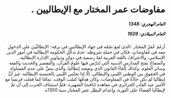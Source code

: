 <h1 dir="rtl">مفاوضات عمر المختار مع الإيطاليين .</h1>

<h5 dir="rtl">العام الهجري:  1348

العام الميلادي: 1929

</h5>

<p dir="rtl">أرغَمَ عُمَرُ المختار -الذي لمعَ نجمُه في جهاد الإيطاليين في برقة- الإيطاليِّينَ على الدخولِ معه في مُفاوضاتٍ، فكان في جملةِ شروطه: عدمُ تدخُّلِ الحكومة الإيطالية في أمورِ الدين الإسلامي، والاعترافُ باللغة العربية لغةً رسمية في دوائِرِ ودواوين الإدارة الإيطالية، والسماحُ بفتح المدارسِ الدينية التي تُدرَّس فيها علومُ القرآن، والتفسير والحديث والفقه وسائر العلوم. وكذلك إلغاءُ القانون الذي وضعته إيطاليا، والذي ينصُّ على عدم المساواة في الحقوقِ بين الوطني الليبي والإيطالي، إلَّا إذا تجنَّس الليبي بالجنسية الإيطالية. غيرَ أنَّ إيطاليا لم تكن جادَّةً في المفاوضات، وكان هدفُها كسْبَ الوقت، تمامًا كما فعلت فرنسا مع الأمير عبد القادر الجزائري في معاهدة (تافنة) الشهيرة. فتَمَّ استئناف الحرب إلى أن تمَّ لإيطاليا القضاءُ على الثورة، وإعدام البطل عمر المختار سنة 1350ه.</p></br>
